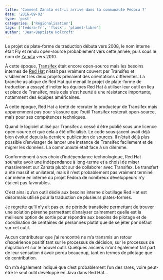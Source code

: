 ```yaml
---
title: 'Comment Zanata est-il arrivé dans la communauté Fedora ?'
date: '2016-09-02'
type: 'post'
categories: ['Régionalisation']
tags: ['fedora-fr', 'flock', 'planet-libre']
author: 'Jean-Baptiste Holcroft'
---
```


Le projet de plate-forme de traduction débuta vers 2008, le nom interne
était Fly et rendu open-source probablement vers cette année, puis sous le
nom de [Zanata](http://zanata.org) vers 2010.

À cette époque, [Transifex](https://www.transifex.com) était encore
open-source mais les besoins internes de [Red Hat](http://redhat.com)
n’était pas vraiment couvert par Transifex et visiblement les deux projets
prenaient des orientations différentes.  La branche asiatique de Red Hat qui
menait le projet de plate-forme de traduction a essayé d’inciter les équipes
Red Hat à utiliser leur outil en lieu et place de Transifex, mais cela s’est
heurté à une résistance importante, notamment des équipes américaines.

À cette époque, Red Hat a tenté de recruter le producteur de Transifex mais
apparemment pas pour s’assure que l’outil Transifex resterait open-source,
mais pour ses compétences techniques.

Quand le logiciel utilisé par Transifex a cessé d’être publié sous une
licence open-source et que cela a été officialisé. Le code sous-jacent avait
déjà bien évolué depuis la dernière publication de sources. Il n’était déjà
plus possible d’envisager de lancer une instance de Transifex facilement et
de migrer les données. La communauté était face à un dilemme.

Conformément à ses choix d’indépendance technologique, Red Hat souhaite
avoir une indépendance à long-terme et a choisi de miser massivement sur
Zanata plutôt sur de collaborer avec Transifex.  Le transfert a été massif
et unilatéral, mais il n’est probablement pas vraiment terminé car même en
interne du projet Fedora de nombreux développeurs n’y étaient pas
favorables.

C’est ainsi qu’un outil dédié aux besoins interne d’outillage Red Hat est
désormais utilisé pour la traduction de plusieurs plates-formes.

Je regrette qu’il n’y ait pas eu de période transitoire permettant de
trouver une solution pérenne permettant d’analyser calmement quelle est la
meilleure option de sortie pour répondre aux besoins de pilotage et de
coordination de centaines de personnes plutôt que de se jeter par défaut sur
cet outil.

Aucun contributeur que j’ai rencontré ne m’a transmis un retour d’expérience
positif tant sur le processus de décision, sur le processus de migration et
sur le nouvel outil. Quelques anciens m’ont également fait part de leur
sensation d’avoir perdu beaucoup, tant en termes de pilotage que de
contribution.

On m’a également indiqué que c’est probablement l’un des rares, voire
peut-être le seul outil développé en Java dans Red Hat…
